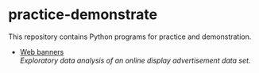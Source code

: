 # practice-demonstrate

This repository contains Python programs for practice and demonstration.

- [Web banners](https://github.com/dorei/practice-demonstrate/blob/master/ipynb/web_banners.ipynb)  
*Exploratory data analysis of an online display advertisement data set.*
